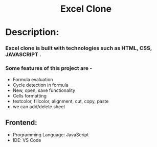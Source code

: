 <h1 align="center">
  Excel Clone
</h1>

# Description:

### Excel clone is built with technologies such as HTML, CSS, JAVASCRIPT .
### Some features of this project are -
- Formula evaluation
- Cycle detection in formula
- New, open, save functionality
- Cells formatting
- textcolor, fillcolor, alignment, cut, copy, paste
- we can add/delete sheet

## Frontend:
- Programming Language: JavaScript
- IDE: VS Code
